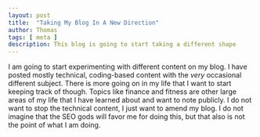 ```yaml
---
layout: post
title:  "Taking My Blog In A New Direction"
author: Thomas
tags: [ meta ]
description: This blog is going to start taking a different shape
---
```


I am going to start experimenting with different content on my blog. I have posted mostly technical, coding-based content with the _very_ occasional different subject. There is more going on in my life that I want to start keeping track of though. Topics like finance and fitness are other large areas of my life that I have learned about and want to note publicly. I do not want to stop the technical content, I just want to amend my blog. I do not imagine that the SEO gods will favor me for doing this, but that also is not the point of what I am doing.
